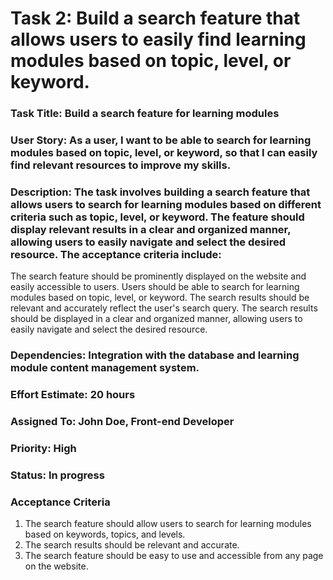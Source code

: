 # Task 2: Build a search feature that allows users to easily find learning modules based on topic, level, or keyword.

### Task Title: Build a search feature for learning modules

### User Story: As a user, I want to be able to search for learning modules based on topic, level, or keyword, so that I can easily find relevant resources to improve my skills.

### Description: The task involves building a search feature that allows users to search for learning modules based on different criteria such as topic, level, or keyword. The feature should display relevant results in a clear and organized manner, allowing users to easily navigate and select the desired resource. The acceptance criteria include:

The search feature should be prominently displayed on the website and easily accessible to users.
Users should be able to search for learning modules based on topic, level, or keyword.
The search results should be relevant and accurately reflect the user's search query.
The search results should be displayed in a clear and organized manner, allowing users to easily navigate and select the desired resource.
### Dependencies: Integration with the database and learning module content management system.

### Effort Estimate: 20 hours

### Assigned To: John Doe, Front-end Developer

### Priority: High

### Status: In progress

### Acceptance Criteria

1. The search feature should allow users to search for learning modules based on keywords, topics, and levels.
2. The search results should be relevant and accurate.
3. The search feature should be easy to use and accessible from any page on the website.